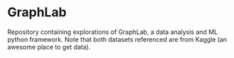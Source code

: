 # GraphLab

Repository containing explorations of GraphLab, a data analysis and ML python framework. Note that both datasets referenced are from Kaggle (an awesome place to get data).
